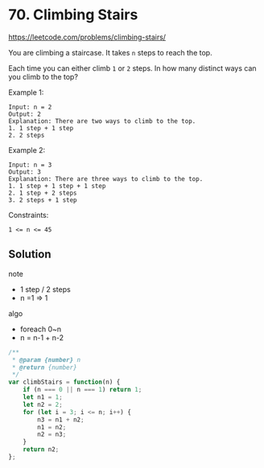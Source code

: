 # 70. Climbing Stairs

https://leetcode.com/problems/climbing-stairs/

You are climbing a staircase. It takes `n` steps to reach the top.

Each time you can either climb `1` or `2` steps. In how many distinct ways can you climb to the top?

 
Example 1:
```
Input: n = 2
Output: 2
Explanation: There are two ways to climb to the top.
1. 1 step + 1 step
2. 2 steps
```
Example 2:
```
Input: n = 3
Output: 3
Explanation: There are three ways to climb to the top.
1. 1 step + 1 step + 1 step
2. 1 step + 2 steps
3. 2 steps + 1 step
```

Constraints:

`1 <= n <= 45`

## Solution

note
- 1 step / 2 steps
- n =1 => 1

algo
- foreach 0~n
- n = n-1 + n-2

```js
/**
 * @param {number} n
 * @return {number}
 */
var climbStairs = function(n) {
    if (n === 0 || n === 1) return 1;   
    let n1 = 1;
    let n2 = 2;    
    for (let i = 3; i <= n; i++) {
        n3 = n1 + n2;
        n1 = n2;
        n2 = n3;
    }
    return n2; 
};

```